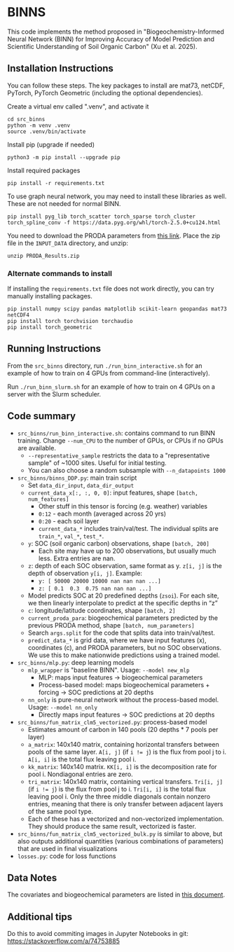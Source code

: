 # BINNS

This code implements the method proposed in "Biogeochemistry-Informed Neural Network (BINN) for Improving Accuracy of Model
Prediction and Scientific Understanding of Soil Organic Carbon" (Xu et al. 2025). 

## Installation Instructions

You can follow these steps. The key packages to install are mat73, netCDF, PyTorch, PyTorch Geometric (including the optional dependencies).


Create a virtual env called ".venv", and activate it
```
cd src_binns
python -m venv .venv
source .venv/bin/activate
```

Install pip (upgrade if needed)
```
python3 -m pip install --upgrade pip
```

Install required packages
```
pip install -r requirements.txt
```

To use graph neural network, you may need to install these libraries as well. These are not needed for normal BINN.
```
pip install pyg_lib torch_scatter torch_sparse torch_cluster torch_spline_conv -f https://data.pyg.org/whl/torch-2.5.0+cu124.html
```

You need to download the PRODA parameters from [this link](https://drive.google.com/file/d/1AHSgMRjxtrYRU0i1EarJC6QC_OUjzQIG/view?usp=drive_link). Place the zip file in the `INPUT_DATA` directory, and unzip:
```
unzip PRODA_Results.zip
```

### Alternate commands to install

If installing the `requirements.txt` file does not work directly, you can try manually installing packages.
```
pip install numpy scipy pandas matplotlib scikit-learn geopandas mat73 netCDF4
pip install torch torchvision torchaudio 
pip install torch_geometric
```

## Running Instructions

From the `src_binns` directory, run `./run_binn_interactive.sh` for an example of how to train on 4 GPUs from command-line (interactively).

Run `./run_binn_slurm.sh` for an example of how to train on 4 GPUs on a server with the Slurm scheduler.

## Code summary

* `src_binns/run_binn_interactive.sh`: contains command to run BINN training. Change `--num_CPU` to the number of GPUs, or CPUs if no GPUs are available.
    - `--representative_sample` restricts the data to a "representative sample" of ~1000 sites. Useful for initial testing.
    - You can also choose a random subsample with `--n_datapoints 1000`
* `src_binns/binns_DDP.py`: main train script
    - Set `data_dir_input`, `data_dir_output`
    - `current_data_x[:, :, 0, 0]`: input features, shape `[batch, num_features]`
        - Other stuff in this tensor is forcing (e.g. weather) variables
        - `0:12` - each month (averaged across 20 yrs)
        - `0:20` - each soil layer
        - `current_data_*` includes train/val/test. The individual splits are `train_*`, `val_*`, `test_*`.
    - `y`: SOC (soil organic carbon) observations, shape `[batch, 200]`
        - Each site may have up to 200 observations, but usually much less. Extra entries are nan.
    - `z`: depth of each SOC observation, same format as y. `z[i, j]` is the depth of observation `y[i, j]`. Example:
        - `y: [ 50000 20000 10000 nan nan nan ...]`
        - `z: [ 0.1  0.3  0.75 nan nan nan ...]`
    - Model predicts SOC at 20 predefined depths (`zsoi`). For each site, we then linearly interpolate to predict at the specific depths in “z”
    - `c`: longitude/latitude coordinates, shape `[batch, 2]`
    - `current_proda_para`: biogeochemical parameters predicted by the previous PRODA method, shape `[batch, num_parameters]`
    - Search `args.split` for the code that splits data into train/val/test.
    - `predict_data_*` is grid data, where we have input features (x), coordinates (c), and PRODA parameters, but no SOC observations. We use this to make nationwide predictions using a trained model.
* `src_binns/mlp.py`: deep learning models
    - `mlp_wrapper` is "baseline BINN". Usage: `--model new_mlp`
        - MLP: maps input features → biogeochemical parameters
        - Process-based model: maps biogeochemical parameters + forcing → SOC predictions at 20 depths
    - `nn_only` is pure-neural network without the process-based model. Usage: `--model nn_only`
        - Directly maps input features → SOC predictions at 20 depths
* `src_binns/fun_matrix_clm5_vectorized.py`: process-based model
    - Estimates amount of carbon in 140 pools (20 depths * 7 pools per layer)
    - `a_matrix`: 140x140 matrix, containing horizontal transfers between pools of the same layer. `A[i, j]` (if `i != j`) is the flux from pool j to i. `A[i, i]` is the total flux leaving pool i.
    - `kk_matrix`: 140x140 matrix. `KK[i, i]` is the decomposition rate for pool i. Nondiagonal entries are zero.
    - `tri_matrix`: 140x140 matrix, containing vertical transfers. `Tri[i, j]` (if `i != j`) is the flux from pool j to i. `Tri[i, i]` is the total flux leaving pool i. Only the three middle diagonals contain nonzero entries, meaning that there is only transfer between adjacent layers of the same pool type.
    - Each of these has a vectorized and non-vectorized implementation. They should produce the same result, vectorized is faster.
* `src_binns/fun_matrix_clm5_vectorized_bulk.py` is similar to above, but also outputs additional quantities (various combinations of parameters) that are used in final visualizations
* `losses.py`: code for loss functions

## Data Notes

The covariates and biogeochemical parameters are listed in [this document](https://docs.google.com/document/d/1dAlGbuwKkIg7-ai9ZPGSKIP7rKdKj8mUQi29TObQlUI/edit?usp=sharing).

## Additional tips

Do this to avoid commiting images in Jupyter Notebooks in git: https://stackoverflow.com/a/74753885
